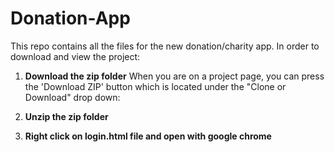 # Donation-App

This repo contains all the files for the new donation/charity app. In order to download and view the project:

1. **Download the zip folder**
When you are on a project page, you can press the 'Download ZIP' button which is located under the "Clone or Download" drop down:

2. **Unzip the zip folder**

3. **Right click on login.html file and open with google chrome**
